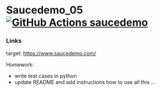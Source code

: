 # Saucedemo_05 [![GitHub Actions saucedemo](https://github.com/ivanovajulika/RedRover/actions/workflows/action.yml/badge.svg)](https://github.com/ivanovajulika/RedRover/actions/workflows/action.yml)

### Links

target: https://www.saucedemo.com/

Homework:
- write test cases in python
- update README and add instructions how to use all this ...